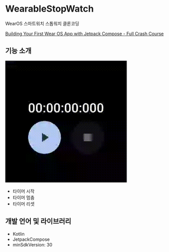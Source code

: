 # WearableStopWatch
WearOS 스마트워치 스톱워치 클론코딩

[Building Your First Wear OS App with Jetpack Compose - Full Crash Course](https://youtu.be/irIGZj1YON8?si=rUUqhWmQVtgE0t-Y)

## 기능 소개
![시연](readme-asset/recording.gif)
- 타이머 시작
- 타이머 멈춤
- 타이머 리셋

## 개발 언어 및 라이브러리
- Kotlin
- JetpackCompose
- minSdkVersion: 30